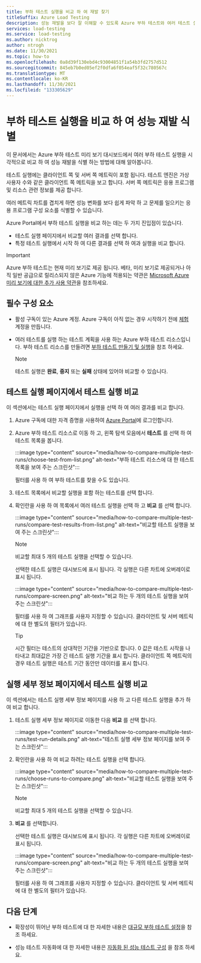```yaml
---
title: 부하 테스트 실행을 비교 하 여 재발 찾기
titleSuffix: Azure Load Testing
description: 성능 재발을 보다 잘 이해할 수 있도록 Azure 부하 테스트와 여러 테스트 실행을 시각적으로 비교 하는 방법을 알아봅니다.
services: load-testing
ms.service: load-testing
ms.author: nicktrog
author: ntrogh
ms.date: 11/30/2021
ms.topic: how-to
ms.openlocfilehash: 0a8d39f130ebd4c93004851f1a54b3fd2757d512
ms.sourcegitcommit: 845eb7b0ed05ef2f0dfa6f054eaf5f32c780567c
ms.translationtype: MT
ms.contentlocale: ko-KR
ms.lasthandoff: 11/30/2021
ms.locfileid: "133305629"
---
```

# <a name="identify-performance-regressions-by-comparing-load-test-runs"></a>부하 테스트 실행을 비교 하 여 성능 재발 식별

이 문서에서는 Azure 부하 테스트 미리 보기 대시보드에서 여러 부하 테스트 실행을 시각적으로 비교 하 여 성능 재발을 식별 하는 방법에 대해 알아봅니다.

테스트 실행에는 클라이언트 쪽 및 서버 쪽 메트릭이 포함 됩니다. 테스트 엔진은 가상 사용자 수와 같은 클라이언트 쪽 메트릭을 보고 합니다. 서버 쪽 메트릭은 응용 프로그램 및 리소스 관련 정보를 제공 합니다.

여러 메트릭 차트를 겹치게 하면 성능 변화를 보다 쉽게 파악 하 고 문제를 일으키는 응용 프로그램 구성 요소를 식별할 수 있습니다.

Azure Portal에서 부하 테스트 실행을 비교 하는 데는 두 가지 진입점이 있습니다.

- 테스트 실행 페이지에서 비교할 여러 결과를 선택 합니다.
- 특정 테스트 실행에서 시작 하 여 다른 결과를 선택 하 여과 실행을 비교 합니다.

> [!IMPORTANT]
> Azure 부하 테스트는 현재 미리 보기로 제공 됩니다.
> 베타, 미리 보기로 제공되거나 아직 일반 공급으로 릴리스되지 않은 Azure 기능에 적용되는 약관은 [Microsoft Azure 미리 보기에 대한 추가 사용 약관](https://azure.microsoft.com/support/legal/preview-supplemental-terms/)을 참조하세요.

## <a name="prerequisites"></a>필수 구성 요소

- 활성 구독이 있는 Azure 계정. Azure 구독이 아직 없는 경우 시작하기 전에 [체험](https://azure.microsoft.com/free/?WT.mc_id=A261C142F) 계정을 만듭니다.  

- 여러 테스트를 실행 하는 테스트 계획을 사용 하는 Azure 부하 테스트 리소스입니다. 부하 테스트 리소스를 만들려면 [부하 테스트 만들기 및 실행](./quickstart-create-and-run-load-test.md)을 참조 하세요.

    > [!NOTE]
    > 테스트 실행은 **완료**, **중지** 또는 **실패** 상태에 있어야 비교할 수 있습니다.
    
## <a name="compare-test-runs-from-the-test-runs-page"></a>테스트 실행 페이지에서 테스트 실행 비교

이 섹션에서는 테스트 실행 페이지에서 실행을 선택 하 여 여러 결과를 비교 합니다.

1. Azure 구독에 대한 자격 증명을 사용하여 [Azure Portal](https://portal.azure.com)에 로그인합니다.

1. Azure 부하 테스트 리소스로 이동 하 고, 왼쪽 탐색 모음에서 **테스트** 를 선택 하 여 테스트 목록을 봅니다.

    :::image type="content" source="media/how-to-compare-multiple-test-runs/choose-test-from-list.png" alt-text="부하 테스트 리소스에 대 한 테스트 목록을 보여 주는 스크린샷":::

    필터를 사용 하 여 부하 테스트를 찾을 수도 있습니다.

1. 테스트 목록에서 비교할 실행을 포함 하는 테스트를 선택 합니다.

1. 확인란을 사용 하 여 목록에서 여러 테스트 실행을 선택 하 고 **비교** 를 선택 합니다.

    :::image type="content" source="media/how-to-compare-multiple-test-runs/compare-test-results-from-list.png" alt-text="비교할 테스트 실행을 보여 주는 스크린샷":::

    > [!NOTE]
    > 비교할 최대 5 개의 테스트 실행을 선택할 수 있습니다.

    선택한 테스트 실행은 대시보드에 표시 됩니다. 각 실행은 다른 차트에 오버레이로 표시 됩니다.

    :::image type="content" source="media/how-to-compare-multiple-test-runs/compare-screen.png" alt-text="비교 하는 두 개의 테스트 실행을 보여 주는 스크린샷":::

    필터를 사용 하 여 그래프를 사용자 지정할 수 있습니다. 클라이언트 및 서버 메트릭에 대 한 별도의 필터가 있습니다.

    > [!TIP]
    > 시간 필터는 테스트의 상대적인 기간을 기반으로 합니다. 0 값은 테스트 시작을 나타내고 최대값은 가장 긴 테스트 실행 기간을 표시 합니다. 클라이언트 쪽 메트릭의 경우 테스트 실행은 테스트 기간 동안만 데이터를 표시 합니다.

## <a name="compare-test-runs-from-the-run-details-page"></a>실행 세부 정보 페이지에서 테스트 실행 비교

이 섹션에서는 테스트 실행 세부 정보 페이지를 사용 하 고 다른 테스트 실행을 추가 하 여 비교 합니다.

1. 테스트 실행 세부 정보 페이지로 이동한 다음 **비교** 를 선택 합니다.

    :::image type="content" source="media/how-to-compare-multiple-test-runs/test-run-details.png" alt-text="테스트 실행 세부 정보 페이지를 보여 주는 스크린샷":::

1. 확인란을 사용 하 여 비교 하려는 테스트 실행을 선택 합니다.

    :::image type="content" source="media/how-to-compare-multiple-test-runs/choose-runs-to-compare.png" alt-text="비교할 테스트 실행을 보여 주는 스크린샷":::

    > [!NOTE]
    > 비교할 최대 5 개의 테스트 실행을 선택할 수 있습니다.

1. **비교** 를 선택합니다.

    선택한 테스트 실행은 대시보드에 표시 됩니다. 각 실행은 다른 차트에 오버레이로 표시 됩니다.

    :::image type="content" source="media/how-to-compare-multiple-test-runs/compare-screen.png" alt-text="비교 하는 두 개의 테스트 실행을 보여 주는 스크린샷":::

    필터를 사용 하 여 그래프를 사용자 지정할 수 있습니다. 클라이언트 및 서버 메트릭에 대 한 별도의 필터가 있습니다.

## <a name="next-steps"></a>다음 단계

- 확장성이 뛰어난 부하 테스트에 대 한 자세한 내용은 [대규모 부하 테스트 설정](./how-to-high-scale-load.md)을 참조 하세요.

- 성능 테스트 자동화에 대 한 자세한 내용은 [자동화 된 성능 테스트 구성](./tutorial-cicd-azure-pipelines.md) 을 참조 하세요.
